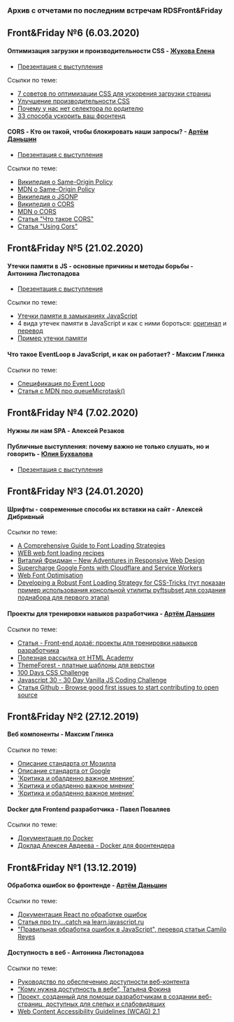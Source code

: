 ### Архив с отчетами по последним встречам RDSFront&Friday 

## Front&Friday №6 (6.03.2020)

#### Оптимизация загрузки и производительности CSS - [Жукова Елена](https://www.instagram.com/lenochka_shark/)
- [Презентация с выступления](/RDSFront&Friday/2season_2019-now/files/ff06_fast-css.key)

Ссылки по теме:
- [7 советов по оптимизации CSS для ускорения загрузки страниц](https://habr.com/ru/post/459878/)
- [Улучшение производительности CSS](https://webformyself.com/7-tryukov-po-uluchsheniyu-proizvoditelnosti-css/)
- [Почему у нас нет селектора по родителю](https://web-standards.ru/articles/parent-selector/)
- [33 способа ускорить ваш фронтенд](https://habr.com/ru/company/badoo/blog/320558/)

#### CORS - Кто он такой, чтобы блокировать наши запросы? - [Артём Даньшин](https://github.com/ArtDanshin)
- [Презентация с выступления](/RDSFront&Friday/2season_2019-now/files/ff06_cors.key)

Ссылки по теме:
- [Википедия о Same-Origin Policy](https://ru.wikipedia.org/wiki/%D0%9F%D1%80%D0%B0%D0%B2%D0%B8%D0%BB%D0%BE_%D0%BE%D0%B3%D1%80%D0%B0%D0%BD%D0%B8%D1%87%D0%B5%D0%BD%D0%B8%D1%8F_%D0%B4%D0%BE%D0%BC%D0%B5%D0%BD%D0%B0)
- [MDN o Same-Origin Policy](https://developer.mozilla.org/ru/docs/Web/Security/Same-origin_policy)
- [Википедия о JSONP](https://ru.wikipedia.org/wiki/JSONP)
- [Википедия о CORS](https://ru.wikipedia.org/wiki/Cross-origin_resource_sharing)
- [MDN о CORS](https://developer.mozilla.org/ru/docs/Web/HTTP/CORS)
- [Статья "Что такое CORS"](https://webdevblog.ru/chto-takoe-cors/)
- [Статья "Using Cors"](https://www.html5rocks.com/en/tutorials/cors/)


## Front&Friday №5 (21.02.2020)

#### Утечки памяти в JS - основные причины и методы борьбы - Антонина Листопадова
- [Презентация с выступления](https://www.figma.com/proto/oKVSUo2Z5KxhXzA58y3J5h/Web-accessibility?node-id=5%3A0&scaling=min-zoom)

Ссылки по теме:
- [Утечки памяти в замыканиях JavaScript](https://habr.com/ru/post/146784/)
- 4 вида утечек памяти в JavaScript и как с ними бороться: [оригинал](https://auth0.com/blog/four-types-of-leaks-in-your-javascript-code-and-how-to-get-rid-of-them/) и [перевод](https://habr.com/ru/post/309318/)
- [Пример утечки памяти](https://developer.chrome.com/devtools/docs/demos/memory/example1)

#### Что такое EventLoop в JavaScript, и как он работает? - Максим Глинка
Ссылки по теме:
- [Спецификация по Event Loop](https://html.spec.whatwg.org/multipage/webappapis.html#event-loop-processing-model)
- [Статья с MDN про queueMicrotask()](https://developer.mozilla.org/en-US/docs/Web/API/HTML_DOM_API/Microtask_guide)

## Front&Friday №4 (7.02.2020)

#### Нужны ли нам SPA - Алексей Резаков

#### Публичные выступления: почему важно не только слушать, но и говорить - [Юлия Бухвалова](http://css.yoksel.ru/)
- [Презентация с выступления](https://yoksel.github.io/speaking/)

## Front&Friday №3 (24.01.2020)

#### Шрифты - современные способы их вставки на сайт - Алексей Дибривный
Ссылки по теме:
- [A Comprehensive Guide to Font Loading Strategies](https://www.zachleat.com/web/comprehensive-webfonts)
- [WEB web font loading recipes](https://github.com/zachleat/web-font-loading-recipes)
- [Виталий Фридман – New Adventures in Responsive Web Design](https://youtu.be/rgHLV2fe-2I?t=1264)
- [Supercharge Google Fonts with Cloudflare and Service Workers](https://medium.com/@jirafe/supercharge-google-fonts-with-cloudflare-and-service-workers-25c37462fb6a)
- [Web Font Optimisation](https://developers.google.com/web/fundamentals/performance/optimizing-content-efficiency/webfont-optimization?hl=en)
- [Developing a Robust Font Loading Strategy for CSS-Tricks (тут показан пример использования консольной утилиты pyftsubset для создания поднабора для первого этапа)](https://www.zachleat.com/web/css-tricks-web-fonts/)

#### Проекты для тренировки навыков разработчика - [Артём Даньшин](https://github.com/ArtDanshin)
Ссылки по теме:
- [Статья - Front-end додзё: проекты для тренировки навыков разработчика](https://habr.com/ru/company/edison/blog/479100/)
- [Полезная рассылка от HTML Academy](https://htmlacademy.ru/blog/academy/mailing)
- [ThemeForest - платные шаблоны для верстки](https://themeforest.net/category/sketch-templates)
- [100 Days CSS Challenge](https://100dayscss.com/)
- [Javascript 30 - 30 Day Vanilla JS Coding Challenge](https://javascript30.com/)
- [Статья Github - Browse good first issues to start contributing to open source](https://github.blog/2020-01-22-browse-good-first-issues-to-start-contributing-to-open-source/)

## Front&Friday №2 (27.12.2019)

#### Веб компоненты - Максим Глинка
Ссылки по теме:
- [Описание стандарта от Мозилла](https://developer.mozilla.org/ru/docs/Web/Web_Components)
- [Описание стандарта от Google](https://developers.google.com/web/fundamentals/web-components/)
- ['Критика и обалденно важное мнение'](https://tproger.ru/translations/web-components/)
- ['Критика и обалденно важное мнение'](https://habr.com/ru/post/457010/)
- ['Критика и обалденно важное мнение'](https://habr.com/ru/post/443032/)

#### Docker для Frontend разработчика - Павел Поваляев
Ссылки по теме:
- [Документация по Docker](https://docs.docker.com/)
- [Доклад Алексея Авдеева - Docker для фронтендера](https://habr.com/ru/post/478932/)

## Front&Friday №1 (13.12.2019)

#### Обработка ошибок во фронтенде - [Артём Даньшин](https://github.com/ArtDanshin)
Ссылки по теме:
- [Документация React по обработке ошибок](https://reactjs.org/docs/error-boundaries.html)
- [Статья про try...catch на learn.javascript.ru](https://learn.javascript.ru/exception)
- ["Правильная обработка ошибок в JavaScript", перевод статьи Camilo Reyes](https://habr.com/ru/company/mailru/blog/282149/)

#### Доступность в веб - Антонина Листопадова
Ссылки по теме:
- [Руководство по обеспечению доступности веб-контента](https://slabovid.ru/info/wcag2.0/)
- [“Кому нужна доступность в вебе“, Татьяна Фокина](https://medium.com/@fokinatatiana/кому-нужна-доступность-в-вебе-6a86dc3e532f#90a7)
- [Проект, созданный для помощи разработчикам в создании веб-страниц, доступных для слепых и слабовидящих](https://weblind.ru)
- [Web Content Accessibility Guidelines (WCAG) 2.1](https://w3.org/TR/WCAG21/)
